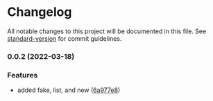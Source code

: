 # Changelog

All notable changes to this project will be documented in this file. See [standard-version](https://github.com/conventional-changelog/standard-version) for commit guidelines.

### 0.0.2 (2022-03-18)


### Features

* added fake, list, and new ([6a977e8](https://github.com/tpalko/dbup-downtown/commit/6a977e8ecc4a02169ce84aa4e220cb0a07404d29))
